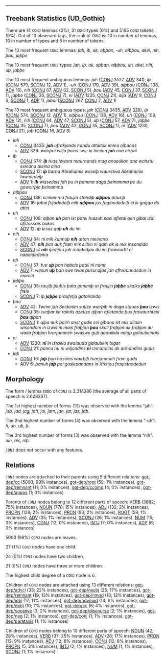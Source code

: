 

--------------------------------------------------------------------------------

## Treebank Statistics (UD_Gothic)

There are 14 `CONJ` lemmas (0%), 31 `CONJ` types (0%) and 5165 `CONJ` tokens (9%).
Out of 13 observed tags, the rank of `CONJ` is: 10 in number of lemmas, 10 in number of types and 5 in number of tokens.

The 10 most frequent `CONJ` lemmas: <em>jah, iþ, ak, aþþan, -uh, aiþþau, akei, nih, þau, jaþþe</em>

The 10 most frequent `CONJ` types:  <em>jah, iþ, ak, aþþan, aiþþau, uh, akei, nih, uþ, jaþþe</em>

The 10 most frequent ambiguous lemmas: <em>jah</em> ([CONJ]() 3527, [ADV]() 341), <em>iþ</em> ([CONJ]() 579, [SCONJ]() 12, [ADV]() 1), <em>-uh</em> ([CONJ]() 170, [ADV]() 39), <em>aiþþau</em> ([CONJ]() 138, [ADV]() 16), <em>nih</em> ([CONJ]() 67, [ADV]() 62, [SCONJ]() 5), <em>þau</em> ([ADV]() 45, [CONJ]() 37, [SCONJ]() 1), <em>jaþþe</em> ([CONJ]() 36, [SCONJ]() 7), <em>ni</em> ([ADV]() 1235, [CONJ]() 21), <em>alja</em> ([ADV]() 9, [CONJ]() 6, [SCONJ]() 1, [ADP]() 1), <em>jabai</em> ([SCONJ]() 267, [CONJ]() 2, [ADV]() 1)

The 10 most frequent ambiguous types:  <em>jah</em> ([CONJ]() 3435, [ADV]() 329), <em>iþ</em> ([CONJ]() 574, [SCONJ]() 12, [ADV]() 1), <em>aiþþau</em> ([CONJ]() 138, [ADV]() 16), <em>uh</em> ([CONJ]() 108, [ADV]() 12), <em>nih</em> ([CONJ]() 64, [ADV]() 47, [SCONJ]() 5), <em>uþ</em> ([CONJ]() 57, [ADV]() 7), <em>jaþþe</em> ([CONJ]() 35, [SCONJ]() 7), <em>þau</em> ([ADV]() 42, [CONJ]() 35, [SCONJ]() 1), <em>ni</em> ([ADV]() 1230, [CONJ]() 21), <em>jaþ</em> ([CONJ]() 16, [ADV]() 6)


* <em>jah</em>
  * [CONJ]() 3435: <em><b>jah</b> ufrakjands handu attaitok imma qiþands</em>
  * [ADV]() 329: <em>wairþai wilja þeins swe in himina <b>jah</b> ana airþai</em>
* <em>iþ</em>
  * [CONJ]() 574: <em><b>iþ</b> ƕas izwara maurnands mag anaaukan ana wahstu seinana aleina aina</em>
  * [SCONJ]() 12: <em><b>iþ</b> barna Abrahamis weseiþ waurstwa Abrahamis tawidedeiþ</em>
  * [ADV]() 1: <em><b>iþ</b> wissedeis jah þu in þamma daga þeinamma þo du gawairþja þeinamma</em>
* <em>aiþþau</em>
  * [CONJ]() 138: <em>seinamma fraujin standiþ <b>aiþþau</b> driusiþ</em>
  * [ADV]() 16: <em>jabai frijodedeiþ mik <b>aiþþau</b> jus faginodedeiþ ei ik gagga du attin</em>
* <em>uh</em>
  * [CONJ]() 108: <em>qiþan <b>uh</b> þan ist þatei ƕazuh saei afletai qen gibai izai afstassais bokos</em>
  * [ADV]() 12: <em>iþ Iesus qaþ <b>uh</b> du im</em>
* <em>nih</em>
  * [CONJ]() 64: <em>ni mik kunnuþ <b>nih</b> attan meinana</em>
  * [ADV]() 47: <em><b>nih</b> þan auk fram mis silbin ni qam ak is mik insandida</em>
  * [SCONJ]() 5: <em><b>nih</b> qemjau jah rodidedjau du im frawaurht ni habaidedeina</em>
* <em>uþ</em>
  * [CONJ]() 57: <em>ƕa <b>uþ</b> þan habais þatei ni namt</em>
  * [ADV]() 7: <em>wesun <b>uþ</b> þan swe twos þusundjos jah afƕapnodedun in marein</em>
* <em>jaþþe</em>
  * [CONJ]() 35: <em>taujiþ þiuþis þata ganimiþ at fraujin <b>jaþþe</b> skalks <b>jaþþe</b> freis</em>
  * [SCONJ]() 7: <em>iþ <b>jaþþe</b> praufetja gatairanda</em>
* <em>þau</em>
  * [ADV]() 42: <em>Twrim jah Seidonim sutizo wairþiþ in daga stauos <b>þau</b> izwis</em>
  * [CONJ]() 35: <em>ƕaþar ist raihtis azetizo qiþan afletanda þus frawaurhteis <b>þau</b> qiþan</em>
  * [SCONJ]() 1: <em>qiþa auk þairh anst gudis sei gibana ist mis allaim wisandam in izwis ni mais fraþjan <b>þau</b> skuli fraþjan ak fraþjan du waila fraþjan ƕarjammeh swaswe guþ gadailida mitaþ galaubeinais</em>
* <em>ni</em>
  * [ADV]() 1230: <em><b>ni</b> in Israela swalauda galaubein bigat</em>
  * [CONJ]() 21: <em>þannu nu ni wiljandins <b>ni</b> rinnandins ak armandins gudis</em>
* <em>jaþ</em>
  * [CONJ]() 16: <em><b>jaþ</b> þan hazeins wairþiþ ƕarjammeh fram guda</em>
  * [ADV]() 6: <em>þanuh <b>jaþ</b> þai gaslepandans in Xristau fraqistnodedun</em>

## Morphology

The form / lemma ratio of `CONJ` is 2.214286 (the average of all parts of speech is 2.628337).

The 1st highest number of forms (10) was observed with the lemma “jah”: <em>jab, jad, jag, jah, jal, jam, jan, jar, jas, jaþ</em>.

The 2nd highest number of forms (4) was observed with the lemma “-uh”: <em>h, uh, uþ, þ</em>.

The 3rd highest number of forms (3) was observed with the lemma “nih”: <em>nih, nis, niþ</em>.

`CONJ` does not occur with any features.


## Relations

`CONJ` nodes are attached to their parents using 5 different relations: [got-dep/cc]() (5090; 99% instances), [got-dep/root]() (59; 1% instances), [got-dep/remnant]() (11; 0% instances), [got-dep/ccomp]() (4; 0% instances), [got-dep/appos]() (1; 0% instances)

Parents of `CONJ` nodes belong to 12 different parts of speech: [VERB]() (3882; 75% instances), [NOUN]() (770; 15% instances), [ADJ]() (132; 3% instances), [PROPN]() (128; 2% instances), [PRON]() (93; 2% instances), [ROOT]() (59; 1% instances), [ADV]() (35; 1% instances), [SCONJ]() (26; 1% instances), [NUM]() (15; 0% instances), [CONJ]() (12; 0% instances), [INTJ]() (7; 0% instances), [ADP]() (6; 0% instances)

5093 (99%) `CONJ` nodes are leaves.

27 (1%) `CONJ` nodes have one child.

24 (0%) `CONJ` nodes have two children.

21 (0%) `CONJ` nodes have three or more children.

The highest child degree of a `CONJ` node is 6.

Children of `CONJ` nodes are attached using 13 different relations: [got-dep/advcl]() (33; 22% instances), [got-dep/nsubj]() (25; 17% instances), [got-dep/remnant]() (19; 13% instances), [got-dep/nmod]() (18; 12% instances), [got-dep/iobj]() (17; 11% instances), [got-dep/advmod]() (14; 9% instances), [got-dep/dobj]() (10; 7% instances), [got-dep/cc]() (6; 4% instances), [got-dep/vocative]() (3; 2% instances), [got-dep/discourse]() (2; 1% instances), [got-dep/neg]() (2; 1% instances), [got-dep/conj]() (1; 1% instances), [got-dep/parataxis]() (1; 1% instances)

Children of `CONJ` nodes belong to 10 different parts of speech: [NOUN]() (42; 28% instances), [VERB]() (37; 25% instances), [ADV]() (26; 17% instances), [PRON]() (13; 9% instances), [ADJ]() (12; 8% instances), [CONJ]() (12; 8% instances), [PROPN]() (5; 3% instances), [INTJ]() (2; 1% instances), [NUM]() (1; 1% instances), [SCONJ]() (1; 1% instances)

